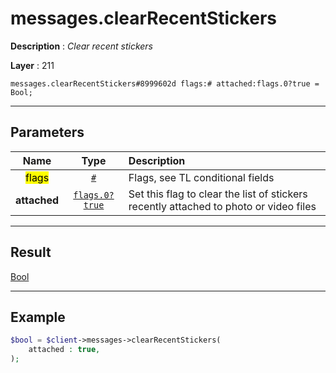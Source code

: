 # messages.clearRecentStickers

**Description** : *Clear recent stickers*

**Layer** : 211

```tl
messages.clearRecentStickers#8999602d flags:# attached:flags.0?true = Bool;
```

---

## Parameters

| Name | Type | Description |
| :---: | :---: | :--- |
| <mark>flags</mark> | [`#`](type/#) | Flags, see TL conditional fields |
| **attached** | [`flags.0?true`](type/true) | Set this flag to clear the list of stickers recently attached to photo or video files |

---

## Result

[Bool](type/Bool)

---

## Example

```php
$bool = $client->messages->clearRecentStickers(
	attached : true,
);
```